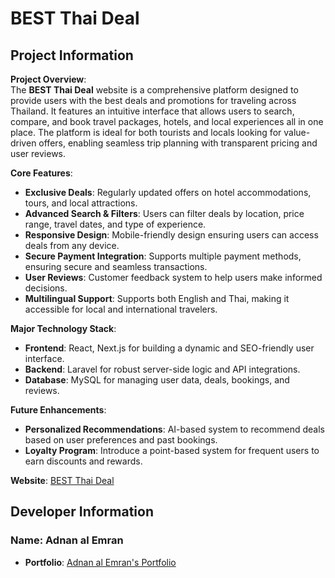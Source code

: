 # BEST Thai Deal

## Project Information

**Project Overview**:  
The **BEST Thai Deal** website is a comprehensive platform designed to provide users with the best deals and promotions for traveling across Thailand. It features an intuitive interface that allows users to search, compare, and book travel packages, hotels, and local experiences all in one place. The platform is ideal for both tourists and locals looking for value-driven offers, enabling seamless trip planning with transparent pricing and user reviews.

**Core Features**:
- **Exclusive Deals**: Regularly updated offers on hotel accommodations, tours, and local attractions.
- **Advanced Search & Filters**: Users can filter deals by location, price range, travel dates, and type of experience.
- **Responsive Design**: Mobile-friendly design ensuring users can access deals from any device.
- **Secure Payment Integration**: Supports multiple payment methods, ensuring secure and seamless transactions.
- **User Reviews**: Customer feedback system to help users make informed decisions.
- **Multilingual Support**: Supports both English and Thai, making it accessible for local and international travelers.

**Major Technology Stack**:  
- **Frontend**: React, Next.js for building a dynamic and SEO-friendly user interface.
- **Backend**: Laravel for robust server-side logic and API integrations.
- **Database**: MySQL for managing user data, deals, bookings, and reviews.

**Future Enhancements**:
- **Personalized Recommendations**: AI-based system to recommend deals based on user preferences and past bookings.
- **Loyalty Program**: Introduce a point-based system for frequent users to earn discounts and rewards.

**Website**: [BEST Thai Deal](https://bestthaideal.com/)

## Developer Information

### Name: Adnan al Emran

- **Portfolio**: [Adnan al Emran's Portfolio](https://adnanalemran.vercel.app/)

